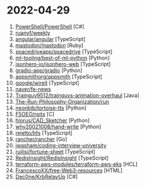 # 2022-04-29

1. [PowerShell/PowerShell](https://github.com/PowerShell/PowerShell "PowerShell for every system!") [C#]
2. [ruanyf/weekly](https://github.com/ruanyf/weekly "科技爱好者周刊，每周五发布") 
3. [angular/angular](https://github.com/angular/angular "The modern web developer’s platform") [TypeScript]
4. [mastodon/mastodon](https://github.com/mastodon/mastodon "Your self-hosted, globally interconnected microblogging community") [Ruby]
5. [spacedriveapp/spacedrive](https://github.com/spacedriveapp/spacedrive "Spacedrive is an open source cross-platform file explorer, powered by a virtual distributed filesystem written in Rust.") [TypeScript]
6. [ml-tooling/best-of-ml-python](https://github.com/ml-tooling/best-of-ml-python "🏆 A ranked list of awesome machine learning Python libraries. Updated weekly.") [Python]
7. [jsonhero-io/jsonhero-web](https://github.com/jsonhero-io/jsonhero-web "JSON Hero is an open-source, beautiful JSON explorer for the web that lets you browse, search and navigate your JSON files at speed. 🚀") [TypeScript]
8. [gradio-app/gradio](https://github.com/gradio-app/gradio "Create UIs for your machine learning model in Python in 3 minutes") [Python]
9. [appsmithorg/appsmith](https://github.com/appsmithorg/appsmith "Low code project to build admin panels, internal tools, and dashboards. Integrates with 15+ databases and any API.") [TypeScript]
10. [google/wireit](https://github.com/google/wireit "Wireit upgrades your npm scripts to make them smarter and more efficient.") [TypeScript]
11. [naver/fe-news](https://github.com/naver/fe-news "FE 기술 소식 큐레이션 뉴스레터") 
12. [Trainguy9512/trainguys-animation-overhaul](https://github.com/Trainguy9512/trainguys-animation-overhaul "") [Java]
13. [The-Run-Philosophy-Organization/run](https://github.com/The-Run-Philosophy-Organization/run "润学全球官方指定GITHUB，整理润学宗旨、纲领、理论和各类润之实例；解决为什么润，润去哪里，怎么润三大问题； 并成为新中国人的核心宗教，核心信念。") 
14. [neonbjb/tortoise-tts](https://github.com/neonbjb/tortoise-tts "A multi-voice TTS system trained with an emphasis on quality") [Python]
15. [F5OEO/rpitx](https://github.com/F5OEO/rpitx "RF transmitter for Raspberry Pi") [C]
16. [hlorus/CAD_Sketcher](https://github.com/hlorus/CAD_Sketcher "Constraint-based geometry sketcher for blender") [Python]
17. [why20021008/hand-write](https://github.com/why20021008/hand-write "模拟手写效果，节约时间。") [Python]
18. [rejetto/hfs](https://github.com/rejetto/hfs "HFS is a file server offering a virtual file system (vfs). You can easily share a single file instead of the whole folder, or you can rename it, but without touching the real file, just virtually.") [TypeScript]
19. [rancher/rancher](https://github.com/rancher/rancher "Complete container management platform") [Go]
20. [jwasham/coding-interview-university](https://github.com/jwasham/coding-interview-university "A complete computer science study plan to become a software engineer.") 
21. [ruilisi/fortune-sheet](https://github.com/ruilisi/fortune-sheet "A drop-in javascript spreadsheet library that provides rich features like Excel and Google Sheets") [TypeScript]
22. [RedisInsight/RedisInsight](https://github.com/RedisInsight/RedisInsight "RedisInsight") [TypeScript]
23. [terraform-aws-modules/terraform-aws-eks](https://github.com/terraform-aws-modules/terraform-aws-eks "Terraform module to create an Elastic Kubernetes (EKS) cluster and associated worker instances on AWS 🇺🇦") [HCL]
24. [FrancescoXX/free-Web3-resources](https://github.com/FrancescoXX/free-Web3-resources "A list of FREE resources to make Web3 accessible to everyone.") [HTML]
25. [Dec0ne/KrbRelayUp](https://github.com/Dec0ne/KrbRelayUp "KrbRelayUp - a universal no-fix local privilege escalation in windows domain environments where LDAP signing is not enforced (the default settings).") [C#]
